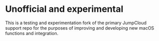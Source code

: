 # Unofficial and experimental

This is a testing and experimentation fork of the primary JumpCloud support repo
for the purposes of improving and developing new macOS functions and integration.
